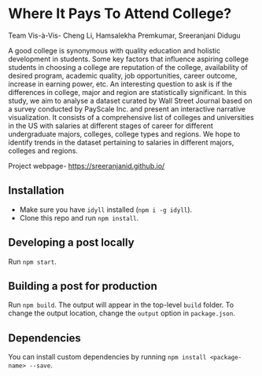 # Where It Pays To Attend College?

Team Vis-à-Vis- Cheng Li, Hamsalekha Premkumar, Sreeranjani Didugu

A good college is synonymous with quality education and holistic development in students. Some key factors that influence aspiring college students in choosing a college are reputation of the college, availability of desired program, academic quality, job opportunities, career outcome, increase in earning power, etc. An interesting question to ask is if the differences in college, major and region are statistically significant. 
In this study, we aim to analyse a dataset curated by Wall Street Journal based on a survey conducted by PayScale Inc. and present an interactive narrative visualization. It consists of a comprehensive list of colleges and universities in the US with salaries at different stages of career for different undergraduate majors, colleges, college types and regions. We hope to identify trends in the dataset pertaining to salaries in different majors, colleges and regions.

Project webpage- https://sreeranjanid.github.io/

## Installation

- Make sure you have `idyll` installed (`npm i -g idyll`).
- Clone this repo and run `npm install`.

## Developing a post locally

Run `npm start`.

## Building a post for production

Run `npm build`. The output will appear in the top-level `build` folder. To change the output location, change the `output` option in `package.json`.


## Dependencies

You can install custom dependencies by running `npm install <package-name> --save`.
